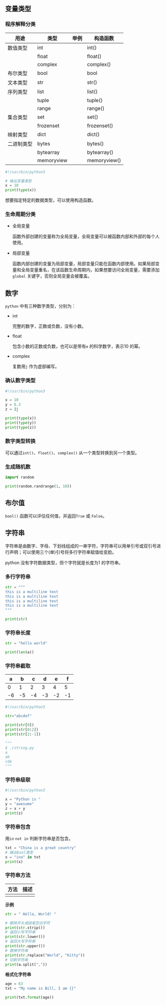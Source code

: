 ## 变量类型

### 程序解释分类

| 用途       | 类型       | 举例 | 构造函数     |
| ---------- | ---------- | ---- | ------------ |
| 数值类型   | int        |      | int()        |
|            | float      |      | float()      |
|            | complex    |      | complex()    |
| 布尔类型   | bool       |      | bool         |
| 文本类型   | str        |      | str()        |
| 序列类型   | list       |      | list()       |
|            | tuple      |      | tuple()      |
|            | range      |      | range()      |
| 集合类型   | set        |      | set()        |
|            | frozenset  |      | frozenset()  |
| 映射类型   | dict       |      | dict()       |
| 二进制类型 | bytes      |      | bytes()      |
|            | bytearray  |      | bytearray()  |
|            | memoryview |      | memoryview() |



```python
#!/usr/bin/python3

# 输出变量类型
x = 10
print(type(x))
```

想要指定特定的数据类型，可以使用构造函数。



### 生命周期分类

* 全局变量

  函数外部创建的变量称为全局变量，全局变量可以被函数内部和外部的每个人使用。

* 局部变量

  函数内部创建的变量为局部变量，局部变量只能在函数内部使用。如果局部变量和全局变量重名，在该函数生命周期内，如果想要访问全局变量，需要添加`global` 关键字，否则全局变量会被覆盖。



## 数字

`python` 中有三种数字类型，分别为：

* int

  完整的数字，正数或负数，没有小数。

* float

  包含小数的正数或负数，也可以是带有`e` 的科学数字，表示10 的幂。

* complex

  复数用`j` 作为虚部编写。



###  确认数字类型

```python
#!/usr/bin/python3

x = 10
y = 6.3
z = 2j

print(type(x))
print(type(y))
print(type(z))
```

### 数字类型转换

可以通过`int()`、`float()`、`complex()` 从一个类型转换到另一个类型。

### 生成随机数

```python
import random

print(random.randrange(1, 10))
```



## 布尔值

`bool()` 函数可以评估任何值，并返回`True` 或 `False`。

## 字符串

字符串是由数字、字母、下划线组成的一串字符，字符串可以用单引号或双引号进行声明；可以使用三个(单)引号将多行字符串赋值给变脸。

python 没有字符数据类型，但个字符就是长度为1 的字符串。

### 多行字符串

```python
str = """
this is a multiline text
this is a multiline text
this is a multiline text
this is a multiline text
"""

print(str)
```

### 字符串长度

```python
str = "hello world"

print(len(a))
```

### 字符串截取

| a    | b    | c    | d    | e    | f    |
| ---- | ---- | ---- | ---- | ---- | ---- |
| 0    | 1    | 2    | 3    | 4    | 5    |
| -6   | -5   | -4   | -3   | -2   | -1   |

```python
#!/usr/bin/python3

str="abcdef"

print(str[0])
print(str[0:2])
print(str[2:-1])

"""
$ ./string.py 
a
ab
cde
"""
```

### 字符串级联

```python
#!/usr/bin/python3

x = "Python is "
y = "awesome"
z = x + y
print(z)
```

### 字符串包含

用`in`  `not in` 判断字符串是否包含。

```python
txt = "China is a great country"
# 输出bool类型
x = "ina" in txt
print(x)
```

### 字符串方法

| 方法 | 描述 |
| ---- | ---- |
|      |      |

**示例**

```python
str = " Hello, World! "

# 删除开头或结尾空白字符
print(str.strip())
# 返回小写字符串
print(str.lower())
# 返回大写字符串
print(str.upper())
# 替换字符串
print(str.replace("World", "Kitty"))
# 切割字符串
print(a.split(","))
```

**格式化字符串**

```python
age = 63
txt = "My name is Bill, I am {}"

print(txt.format(age))
```





